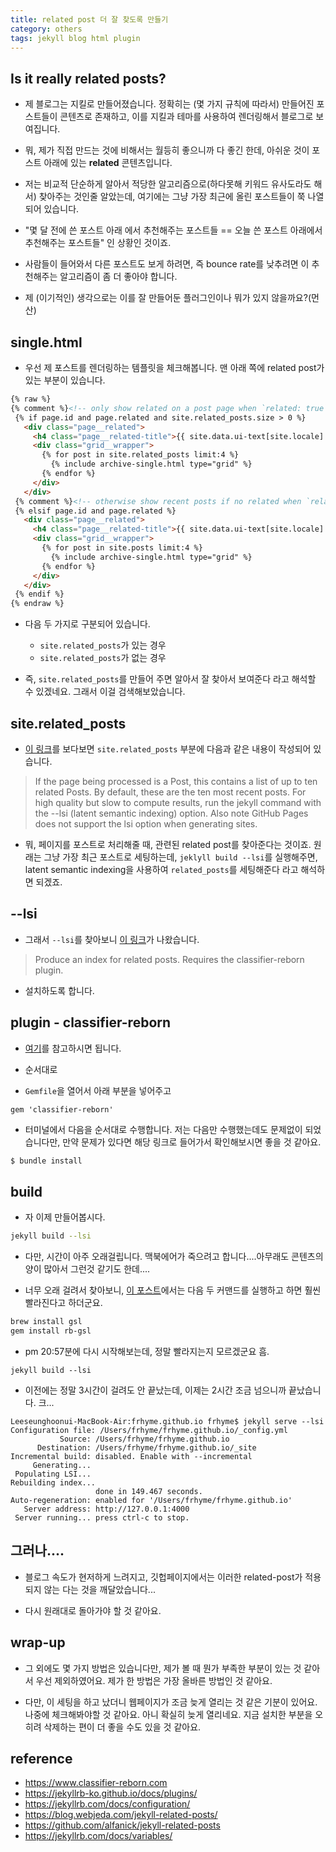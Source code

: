 ```yaml
---
title: related post 더 잘 찾도록 만들기
category: others
tags: jekyll blog html plugin
---
```


## Is it really related posts?

- 제 블로그는 지킬로 만들어졌습니다. 정확히는 (몇 가지 규칙에 따라서) 만들어진 포스트들이 콘텐츠로 존재하고, 이를 지킬과 테마를 사용하여 렌더링해서 블로그로 보여집니다.
- 뭐, 제가 직접 만드는 것에 비해서는 월등히 좋으니까 다 좋긴 한데, 아쉬운 것이 포스트 아래에 있는 **related** 콘텐츠입니다.
- 저는 비교적 단순하게 알아서 적당한 알고리즘으로(하다못해 키워드 유사도라도 해서) 찾아주는 것인줄 알았는데, 여기에는 그냥 가장 최근에 올린 포스트들이 쭉 나열되어 있습니다.
- "몇 달 전에 쓴 포스트 아래 에서 추천해주는 포스트들 == 오늘 쓴 포스트 아래에서 추천해주는 포스트들" 인 상황인 것이죠.
- 사람들이 들어와서 다른 포스트도 보게 하려면, 즉 bounce rate를 낮추려면 이 추천해주는 알고리즘이 좀 더 좋아야 합니다.

- 제 (이기적인) 생각으로는 이를 잘 만들어둔 플러그인이나 뭐가 있지 않을까요?(먼산)

## single.html

- 우선 제 포스트를 렌더링하는 템플릿을 체크해봅니다. 맨 아래 쪽에 related post가 있는 부분이 있습니다.

```html
{% raw %}
{% comment %}<!-- only show related on a post page when `related: true` -->{% endcomment %}
 {% if page.id and page.related and site.related_posts.size > 0 %}
   <div class="page__related">
     <h4 class="page__related-title">{{ site.data.ui-text[site.locale].related_label | default: "You May Also Enjoy" }}</h4>
     <div class="grid__wrapper">
       {% for post in site.related_posts limit:4 %}
         {% include archive-single.html type="grid" %}
       {% endfor %}
     </div>
   </div>
 {% comment %}<!-- otherwise show recent posts if no related when `related: true` -->{% endcomment %}
 {% elsif page.id and page.related %}
   <div class="page__related">
     <h4 class="page__related-title">{{ site.data.ui-text[site.locale].related_label | default: "You May Also Enjoy" }}</h4>
     <div class="grid__wrapper">
       {% for post in site.posts limit:4 %}
         {% include archive-single.html type="grid" %}
       {% endfor %}
     </div>
   </div>
 {% endif %}
{% endraw %}
```

- 다음 두 가지로 구분되어 있습니다.
   - `site.related_posts`가 있는 경우
   - `site.related_posts`가 없는 경우 

- 즉, `site.related_posts`를 만들어 주면 알아서 잘 찾아서 보여준다 라고 해석할 수 있겠네요. 그래서 이걸 검색해보았습니다.

## site.related_posts

- [이 링크](https://jekyllrb.com/docs/variables/)를 보다보면 `site.related_posts` 부분에 다음과 같은 내용이 작성되어 있습니다.

> If the page being processed is a Post, this contains a list of up to ten related Posts. By default, these are the ten most recent posts. For high quality but slow to compute results, run the  jekyll command with the --lsi (latent semantic indexing) option. Also note GitHub Pages does not support the lsi option when generating sites.

- 뭐, 페이지를 포스트로 처리해줄 때, 관련된 related post를 찾아준다는 것이죠. 원래는 그냥 가장 최근 포스트로 세팅하는데, `jeklyll build --lsi`를 실행해주면, latent semantic indexing을 사용하여 `related_posts`를 세팅해준다 라고 해석하면 되겠죠.

## --lsi

- 그래서 `--lsi`를 찾아보니 [이 링크](https://jekyllrb.com/docs/configuration/)가 나왔습니다.

> Produce an index for related posts. Requires the classifier-reborn plugin.

- 설치하도록 합니다.

## plugin - classifier-reborn

- [여기](https://www.classifier-reborn.com)를 참고하시면 됩니다.
- 순서대로

- `Gemfile`을 열어서 아래 부분을 넣어주고

```
gem 'classifier-reborn'
```

- 터미널에서 다음을 순서대로 수행합니다. 저는 다음만 수행했는데도 문제없이 되었습니다만, 만약 문제가 있다면 해당 링크로 들어가서 확인해보시면 좋을 것 같아요.

```bash
$ bundle install
```

## build

- 자 이제 만들어봅시다.

```bash
jekyll build --lsi
```

- 다만, 시간이 아주 오래걸립니다. 맥북에어가 죽으려고 합니다....아무래도 콘텐츠의 양이 많아서 그런것 같기도 한데....

- 너무 오래 걸려서 찾아보니, [이 포스트](https://footle.org/2014/11/06/speeding-up-jekylls-lsi/)에서는 다음 두 커맨드를 실행하고 하면 훨씬 빨라진다고 하더군요.

```bash
brew install gsl
gem install rb-gsl
```

- pm 20:57분에 다시 시작해보는데, 정말 빨라지는지 모르겠군요 흠.

```
jekyll build --lsi
```

- 이전에는 정말 3시간이 걸려도 안 끝났는데, 이제는 2시간 조금 넘으니까 끝났습니다. 크...

```
Leeseunghoonui-MacBook-Air:frhyme.github.io frhyme$ jekyll serve --lsi
Configuration file: /Users/frhyme/frhyme.github.io/_config.yml
           Source: /Users/frhyme/frhyme.github.io
      Destination: /Users/frhyme/frhyme.github.io/_site
Incremental build: disabled. Enable with --incremental
     Generating...
 Populating LSI...
Rebuilding index...
                   done in 149.467 seconds.
Auto-regeneration: enabled for '/Users/frhyme/frhyme.github.io'
   Server address: http://127.0.0.1:4000
 Server running... press ctrl-c to stop.
```


## 그러나....

- 블로그 속도가 현저하게 느려지고, 깃헙페이지에서는 이러한 related-post가 적용되지 않는 다는 것을 깨달았습니다...

- 다시 원래대로 돌아가야 할 것 같아요.

## wrap-up

- 그 외에도 몇 가지 방법은 있습니다만, 제가 볼 때 뭔가 부족한 부분이 있는 것 같아서 우선 제외하였어요. 제가 한 방법은 가장 올바른 방법인 것 같아요.

- 다만, 이 세팅을 하고 났더니 웹페이지가 조금 늦게 열리는 것 같은 기분이 있어요. 나중에 체크해봐야할 것 같아요. 아니 확실히 늦게 열리네요. 지금 설치한 부분을 오히려 삭제하는 편이 더 좋을 수도 있을 것 같아요.


## reference

- <https://www.classifier-reborn.com>
- <https://jekyllrb-ko.github.io/docs/plugins/>
- <https://jekyllrb.com/docs/configuration/>
- <https://blog.webjeda.com/jekyll-related-posts/>
- <https://github.com/alfanick/jekyll-related-posts>
- <https://jekyllrb.com/docs/variables/>

